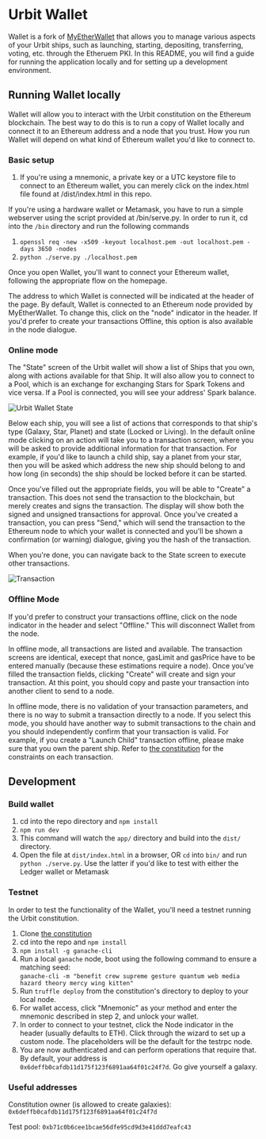 # Urbit Wallet

Wallet is a fork of [MyEtherWallet](https://www.MyEtherWallet.com) that allows 
you to manage various aspects of your Urbit ships, such as launching, starting, 
depositing, transferring, voting, etc. through the Etheruem PKI. In this README, 
you will find a guide for running the application locally and for setting up a 
development environment.

## Running Wallet locally

Wallet will allow you to interact with the Urbit constitution on the Ethereum 
blockchain. The best way to do this is to run a copy of Wallet locally and connect 
it to an Ethereum address and a node that you trust. How you run Wallet will depend 
on what kind of Ethereum wallet you'd like to connect to.

### Basic setup

1. If you're using a mnemonic, a private key or a UTC keystore file to connect to 
an Ethereum wallet, you can merely click on the index.html file found at /dist/index.html 
in this repo.

If you're using a hardware wallet or Metamask, you have to run a simple webserver 
using the script provided at /bin/serve.py. In order to run it, cd into the `/bin` 
directory and run the following commands 

1. `openssl req -new -x509 -keyout localhost.pem -out localhost.pem -days 3650 -nodes`
2. `python ./serve.py ./localhost.pem`

Once you open Wallet, you'll want to connect your Ethereum wallet, following the 
appropriate flow on the homepage.

The address to which Wallet is connected will be indicated at the header of the page. 
By default, Wallet is connected to an Ethereum node provided by MyEtherWallet. To 
change this, click on the "node" indicator in the header. If you'd prefer to create 
your transactions Offline, this option is also available in the node dialogue.

### Online mode

The "State" screen of the Urbit wallet will show a list of Ships that you own, along 
with actions available for that Ship. It will also allow you to connect to a Pool, 
which is an exchange for exchanging Stars for Spark Tokens and vice versa. If a Pool 
is connected, you will see your address' Spark balance.

![Urbit Wallet State](https://i.imgur.com/5GjDw5W.png)

Below each ship, you will see a list of actions that corresponds to that ship's type 
(Galaxy, Star, Planet) and state (Locked or Living). In the default online mode 
clicking on an action will take you to a transaction screen, where you will be asked 
to provide additional information for that transaction. For example, if you'd like 
to launch a child ship, say a planet from your star, then you will be asked which 
address the new ship should belong to and how long (in seconds) the ship should be 
locked before it can be started. 

Once you've filled out the appropriate fields, you will be able to "Create" a 
transaction. This does not send the transaction to the blockchain, but merely 
creates and signs the transaction. The display will show both the signed and 
unsigned transactions for approval. Once you've created a transaction, you can press 
"Send," which will send the transaction to the Ethereum node to which your wallet 
is connected and you'll be shown a confirmation (or warning) dialogue, giving you 
the hash of the transaction.

When you're done, you can navigate back to the State screen to execute other transactions.

![Transaction](https://i.imgur.com/zvH6p8T.png)

### Offline Mode

If you'd prefer to construct your transactions offline, click on the node indicator 
in the header and select "Offline." This will disconnect Wallet from the node. 

In offline mode, all transactions are listed and available. The transaction screens 
are identical, execept that nonce, gasLimit and gasPrice have to be entered manually 
(because these estimations require a node). Once you've filled the transaction fields, 
clicking "Create" will create and sign your transaction. At this point, you should 
copy and paste your transaction into another client to send to a node.

In offline mode, there is no validation of your transaction parameters, and there 
is no way to submit a transaction directly to a node. If you select this mode, you 
should have another way to submit transactions to the chain and you should independently 
confirm that your transaction is valid. For example, if you create a "Launch Child" 
transaction offline, please make sure that you own the parent ship. Refer to 
[the constitution](https://github.com/urbit/constitution) for the constraints on 
each transaction.

## Development

### Build wallet
1. cd into the repo directory and `npm install`
2. `npm run dev`
3. This command will watch the `app/` directory and build into the `dist/` directory.
4. Open the file at `dist/index.html` in a browser, OR `cd` into `bin/` and run `python ./serve.py`. Use the latter if you'd like to test with either the Ledger wallet or Metamask

### Testnet
In order to test the functionality of the Wallet, you'll need a testnet running the 
Urbit constitution.
1. Clone [the constitution](https://github.com/urbit/constitution)
2. cd into the repo and `npm install`
3. `npm install -g ganache-cli`
3. Run a local `ganache` node, boot using the following command to ensure a matching seed:  
   `ganache-cli -m "benefit crew supreme gesture quantum web media hazard theory mercy wing kitten"`
4. Run `truffle deploy` from the constitution's directory to deploy to your local node.
5. For wallet access, click "Mnemonic" as your method and enter the mnemonic described in step 2, and unlock your wallet.
6. In order to connect to your testnet, click the Node indicator in the header (usually defaults to ETH). Click through the wizard to set up a custom node. The placeholders will be the default for the testrpc node.
10. You are now authenticated and can perform operations that require that. By default, your address is `0x6deffb0cafdb11d175f123f6891aa64f01c24f7d`. Go give yourself a galaxy.

### Useful addresses
Constitution owner (is allowed to create galaxies): `0x6deffb0cafdb11d175f123f6891aa64f01c24f7d`

Test pool: `0xb71c0b6cee1bcae56dfe95cd9d3e41ddd7eafc43`



